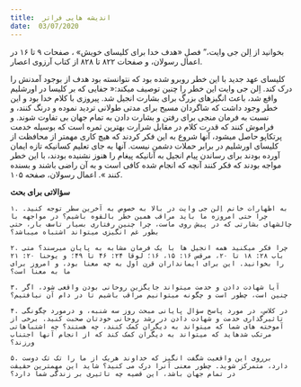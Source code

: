 ```yaml
---
title:  اندیشه هایی فراتر
date:  03/07/2020
---
```


بخوانید از اِلن جی وایت،” فصلِ «هدف خدا برای کلیسای خویش» ، صفحات ۹ تا ۱۶ در اعمال رسولان، و صفحات ۸۲۲ تا ۸۲۸ از کتاب آرزوی اعصار.

کلیسای عهد جدید با این خطر روبرو شده بود که نتوانسته بود هدف از بوجود آمدنش را درک کند. اِلن جی وایت این خطر را چنین توصیف میکند:« جفایی که بر کلیسا در اورشلیم واقع شد، باعث انگیزهای بزرگ برای بشارت انجیل شد. پیروزی با کلام خدا بود و این خطر وجود داشت که شاگردان مسیح برای مدتی طولانی تردید نموده و درنگ کنند، و نسبت به فرمان منجی برای رفتن و بشارت دادن به تمام جهان بی تفاوت شوند. و فراموش کنند که قدرت کلام در مقابل شرارت بهترین ثمره است که بوسیله خدمت پرتکاپو حاصل میشود، آنها شروع به این فکر کردند که هیچ کاری مهمتر از محافظت از کلیسای اورشلیم در برابر حملات دشمن نیست. آنها به جای تعلیم کسانیکه تازه ایمان آورده بودند برای رساندن پیام انجیل به آنانیکه پیغام را هنوز نشنیده بودند، با این خطر مواجه بودند که فکر کنند آنچه  که انجام شده کافی است و به آن راضی باشند و بسنده کنند ». اعمال رسولان، صفحه ۱۰۵.

**سؤالاتی برای بحث**

`۱. به اظهارات خانم اِلن جی وایت در بالا به خصوص به آخرین سطر توجه کنید. چرا حتی امروزه ما باید مراقب همین خطر بالقوه باشیم؟ در مواجهه با چالشهای بشارتی که در پیش روی ماست، چرا چنین رفتاری بسیار تاسف بار، حتی بطور غم انگیزی میتواند اشتباه میباشد؟`

`۲. چرا فکر میکنید همه انجیل ها با یک فرمان مشابه به پایان میرسند؟ متی باب ۲۸: ۱۸ تا ۲۰، مرقس ۱۶: ۱۵، ۱۶؛ لوقا ۲۴: ۴۶ تا ۴۹؛ و یوحنا ۲۰: ۲۱ را بخوانید. این برای ایمانداران قرن اول به چه معنا بود، و امروز برای ما به معنا است؟`

`۳. آیا شهادت دادن و خدمت میتواند جایگزین روحانی بودن واقعی شود، اگر چنین است، چطور است و چگونه میتوانیم مراقب باشیم تا در دام آن نیافتیم؟`

`۴. در کلاس، در مورد پاسخ سؤال پایانی مبحث روز سه شنبه، و درمورد چگونگی تاثیرگذاری خدمت و شهادت دادن در رشد روحانی خودتان صحبت کنید. برخی از آموخته های شما که میتواند به دیگران کمک کنند، چه هستند؟ چه اشتباهاتی مرتکب شدهاید که میتواند به دیگران کمک کند که از انجام آنها اجتناب ورزند؟`

`۵. برروی این واقعیت شگفت انگیز که خداوند هریک از ما را تک تک دوست دارد، متمرکز شوید. چطور معنی آنرا درک می کنید؟ شاید این مهمترین حقیقت در تمام جهان باشد، این قضیه چه تاثیری بر زندگی شما دارد؟`